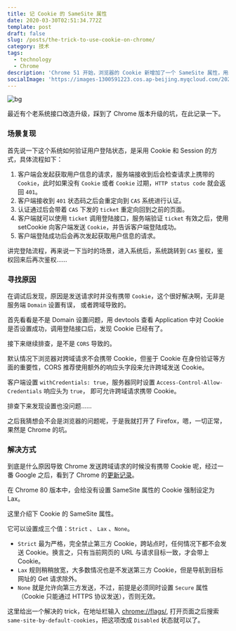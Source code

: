 ```yaml
---
title: 记 Cookie 的 SameSite 属性
date: 2020-03-30T02:51:34.772Z
template: post
draft: false
slug: /posts/the-trick-to-use-cookie-on-chrome/
category: 技术
tags:
  - technology
  - Chrome
description: 'Chrome 51 开始，浏览器的 Cookie 新增加了一个 SameSite 属性，用来防止 CSRF 攻击和用户追踪。Chrome 80 又会有什么改变呢？'
socialImage: 'https://images-1300591223.cos.ap-beijing.myqcloud.com/20200402142058.png'
---
```


![bg](https://images-1300591223.cos.ap-beijing.myqcloud.com/20200402142058.png)

最近有个老系统接口改造升级，踩到了 Chrome 版本升级的坑，在此记录一下。

### 场景复现

首先说一下这个系统如何验证用户登陆状态，是采用 Cookie 和 Session 的方式，具体流程如下：

1. 客户端会发起获取用户信息的请求，服务端接收到后会检查请求上携带的 `Cookie`，此时如果没有 `Cookie` 或者 `Cookie` 过期，`HTTP status code` 就会返回 `401`。
2. 客户端接收到 `401` 状态码之后会重定向到 `CAS` 系统进行认证。
3. 认证通过后会带着 `CAS` 下发的 `ticket` 重定向回到之前的页面。
4. 客户端就可以使用 `ticket` 调用登陆接口，服务端验证 `ticket` 有效之后，使用 setCookie 向客户端发送 `Cookie`，并告诉客户端登陆成功。
5. 客户端登陆成功后会再次发起获取用户信息的请求。

讲完登陆流程，再来说一下当时的场景，进入系统后，系统跳转到 `CAS` 鉴权，鉴权回来后再次鉴权……

### 寻找原因

在调试后发现，原因是发送请求时并没有携带 `Cookie`，这个很好解决啊，无非是服务端 `Domain` 设置有误， 或者跨域导致的。

首先看看是不是 Domain 设置问题，用 devtools 查看 Application 中对 Cookie 是否设置成功，调用登陆接口后，发现 Cookie 已经有了。

接下来继续排查，是不是 `CORS` 导致的。

默认情况下浏览器对跨域请求不会携带 Cookie，但鉴于 Cookie 在身份验证等方面的重要性，CORS 推荐使用额外的响应头字段来允许跨域发送 Cookie。

客户端设置 `withCredentials: true`，服务器同时设置 `Access-Control-Allow-Credentials` 响应头为 `true`， 即可允许跨域请求携带 Cookie。

排查下来发现设置也没问题……

之后我猜想会不会是浏览器的问题呢，于是我就打开了 Firefox，嗯，一切正常，果然是 Chrome 的坑。

### 解决方式

到底是什么原因导致 Chrome 发送跨域请求的时候没有携带 Cookie 呢，经过一番 Google 之后，看到了 Chrome 的[更新记录](https://www.chromium.org/updates/same-site)。

在 Chrome 80 版本中，会给没有设置 SameSite 属性的 Cookie 强制设定为 Lax。

这里介绍下 Cookie 的 SameSite 属性。

它可以设置成三个值：`Strict` 、 `Lax`  、`None`。

- `Strict` 最为严格，完全禁止第三方 Cookie，跨站点时，任何情况下都不会发送 Cookie。换言之，只有当前网页的 URL 与请求目标一致，才会带上 Cookie。
- `Lax` 规则稍稍放宽，大多数情况也是不发送第三方 Cookie，但是导航到目标网址的 Get 请求除外。
- `None` 就是允许向第三方发送，不过，前提是必须同时设置 `Secure` 属性（Cookie 只能通过 HTTPS 协议发送），否则无效。

这里给出一个解决的 trick，在地址栏输入 [chrome://flags/](chrome://flags/), 打开页面之后搜索 `same-site-by-default-cookies`，把这项改成 `Disabled` 状态就可以了。
